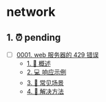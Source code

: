 # network


## 1. ⏰ pending


- [ ] [0001. web 服务器的 429 错误](https://tnotesjs.github.io/TNotes.network/notes/0001.%20web%20%E6%9C%8D%E5%8A%A1%E5%99%A8%E7%9A%84%20429%20%E9%94%99%E8%AF%AF/README)
  - [1. 📝 概述](https://tnotesjs.github.io/TNotes.network/notes/0001.%20web%20%E6%9C%8D%E5%8A%A1%E5%99%A8%E7%9A%84%20429%20%E9%94%99%E8%AF%AF/README#1--概述)
  - [2. 💻 响应示例](https://tnotesjs.github.io/TNotes.network/notes/0001.%20web%20%E6%9C%8D%E5%8A%A1%E5%99%A8%E7%9A%84%20429%20%E9%94%99%E8%AF%AF/README#2--响应示例)
  - [3. 📒 常见场景](https://tnotesjs.github.io/TNotes.network/notes/0001.%20web%20%E6%9C%8D%E5%8A%A1%E5%99%A8%E7%9A%84%20429%20%E9%94%99%E8%AF%AF/README#3--常见场景)
  - [4. 📒 解决方法](https://tnotesjs.github.io/TNotes.network/notes/0001.%20web%20%E6%9C%8D%E5%8A%A1%E5%99%A8%E7%9A%84%20429%20%E9%94%99%E8%AF%AF/README#4--解决方法)
